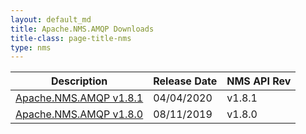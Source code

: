 ```yaml
---
layout: default_md
title: Apache.NMS.AMQP Downloads 
title-class: page-title-nms
type: nms
---
```


Description|Release Date|NMS API Rev
---|---|---
[Apache.NMS.AMQP v1.8.1](apachenmsamqp-v181)|04/04/2020|v1.8.1
[Apache.NMS.AMQP v1.8.0](apachenmsamqp-v180)|08/11/2019|v1.8.0
